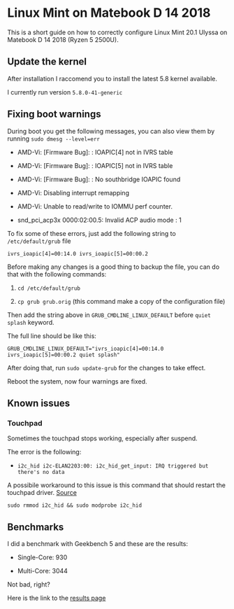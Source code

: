 # Linux Mint on Matebook D 14 2018

This is a short guide on how to correctly configure Linux Mint 20.1 Ulyssa on Matebook D 14 2018 (Ryzen 5 2500U).

## Update the kernel

After installation I raccomend you to install the latest 5.8 kernel available.

I currently run version `5.8.0-41-generic`

## Fixing boot warnings

During boot you get the following messages, you can also view them by running `sudo dmesg --level=err`

- AMD-Vi: [Firmware Bug]: : IOAPIC[4] not in IVRS table

- AMD-Vi: [Firmware Bug]: : IOAPIC[5] not in IVRS table

- AMD-Vi: [Firmware Bug]: : No southbridge IOAPIC found

- AMD-Vi: Disabling interrupt remapping

- AMD-Vi: Unable to read/write to IOMMU perf counter.

- snd_pci_acp3x 0000:02:00.5: Invalid ACP audio mode : 1

To fix some of these errors, just add the following string to `/etc/default/grub` file

`ivrs_ioapic[4]=00:14.0 ivrs_ioapic[5]=00:00.2`

Before making any changes is a good thing to backup the file, you can do that with the following commands:

1. `cd /etc/default/grub`

2. `cp grub grub.orig` (this command make a copy of the configuration file)

Then add the string above in `GRUB_CMDLINE_LINUX_DEFAULT` before `quiet splash` keyword.

The full line should be like this:

`GRUB_CMDLINE_LINUX_DEFAULT="ivrs_ioapic[4]=00:14.0 ivrs_ioapic[5]=00:00.2 quiet splash"`

After doing that, run `sudo update-grub` for the changes to take effect.

Reboot the system, now four warnings are fixed.

## Known issues

### Touchpad

Sometimes the touchpad stops working, especially after suspend.

The error is the following:

- `i2c_hid i2c-ELAN2203:00: i2c_hid_get_input: IRQ triggered but there's no data`

A possibile workaround to this issue is this command that should restart the touchpad driver. [Source](https://www.reddit.com/r/Ubuntu/comments/fwiuf4/my_huawei_matebook_freezes/fmp5076?utm_source=share&utm_medium=web2x&context=3)

`sudo rmmod i2c_hid && sudo modprobe i2c_hid`

## Benchmarks

I did a benchmark with Geekbench 5 and these are the results:

- Single-Core: 930

- Multi-Core: 3044

Not bad, right?

Here is the link to the [results page](https://browser.geekbench.com/v5/cpu/6460463)
